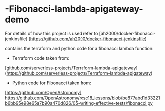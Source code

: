 # -Fibonacci-lambda-apigateway-demo

For details of how this project is used refer to [ah2000/docker-fibonacci-jenkinsfile] (https://github.com/ah2000/docker-fibonacci-jenkinsfile)

contains the terraform and python code for a fibonacci lambda function: 

* Terraform code taken from:

[github.com/serverless-projects/Terraform-lambda-apigateway] (https://github.com/serverless-projects/Terraform-lambda-apigateway)

* Python code for Fibonacci taken from:

[https://github.com/OpenAstronomy] https://github.com/OpenAstronomy/rcsc18_lessons/blob/be877abd1d33221b6bb95e98e65a7b90a470d826/05-writing-effective-tests/fibonacci.py
